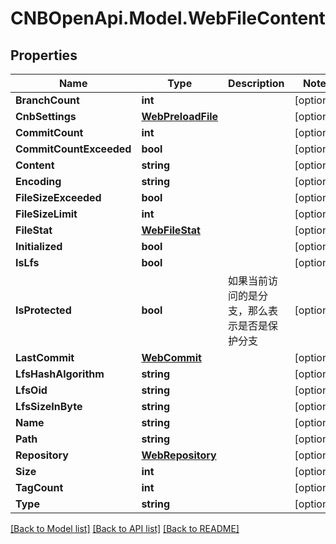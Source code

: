 # CNBOpenApi.Model.WebFileContent

## Properties

Name | Type | Description | Notes
------------ | ------------- | ------------- | -------------
**BranchCount** | **int** |  | [optional] 
**CnbSettings** | [**WebPreloadFile**](WebPreloadFile.md) |  | [optional] 
**CommitCount** | **int** |  | [optional] 
**CommitCountExceeded** | **bool** |  | [optional] 
**Content** | **string** |  | [optional] 
**Encoding** | **string** |  | [optional] 
**FileSizeExceeded** | **bool** |  | [optional] 
**FileSizeLimit** | **int** |  | [optional] 
**FileStat** | [**WebFileStat**](WebFileStat.md) |  | [optional] 
**Initialized** | **bool** |  | [optional] 
**IsLfs** | **bool** |  | [optional] 
**IsProtected** | **bool** | 如果当前访问的是分支，那么表示是否是保护分支 | [optional] 
**LastCommit** | [**WebCommit**](WebCommit.md) |  | [optional] 
**LfsHashAlgorithm** | **string** |  | [optional] 
**LfsOid** | **string** |  | [optional] 
**LfsSizeInByte** | **string** |  | [optional] 
**Name** | **string** |  | [optional] 
**Path** | **string** |  | [optional] 
**Repository** | [**WebRepository**](WebRepository.md) |  | [optional] 
**Size** | **int** |  | [optional] 
**TagCount** | **int** |  | [optional] 
**Type** | **string** |  | [optional] 

[[Back to Model list]](../../README.md#documentation-for-models) [[Back to API list]](../../README.md#documentation-for-api-endpoints) [[Back to README]](../../README.md)

